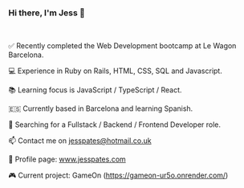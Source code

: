 ### Hi there, I'm Jess 👋 

<br>

:white_check_mark: Recently completed the Web Development bootcamp at Le Wagon Barcelona. 

:computer: Experience in Ruby on Rails, HTML, CSS, SQL and Javascript.

:books: Learning focus is JavaScript / TypeScript / React. 

:es: Currently based in Barcelona and learning Spanish.

:mag_right: Searching for a Fullstack / Backend / Frontend Developer role. 

:mailbox: Contact me on jesspates@hotmail.co.uk

:thought_balloon: Profile page: www.jesspates.com

:video_game: Current project: GameOn (https://gameon-ur5o.onrender.com/)

<br>

<!--
**jpates2/jpates2** is a ✨ _special_ ✨ repository because its `README.md` (this file) appears on your GitHub profile.

Here are some ideas to get you started:

- 🔭 I’m currently working on ...
- 🌱 I’m currently learning ...
- 👯 I’m looking to collaborate on ...
- 🤔 I’m looking for help with ...
- 💬 Ask me about ...
- 📫 How to reach me: ...
- 😄 Pronouns: ...
- ⚡ Fun fact: ...
-->
